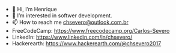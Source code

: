 - 👋 Hi, I’m Henrique
- 👀 I’m interested in softwer development.
- 📫 How to reach me chsevero@outlook.com.br
- FreeCodeCamp: https://www.freecodecamp.org/Carlos-Severo
- LinkedIn: https://www.linkedin.com/in/chsevero/
- Hackerearth: https://www.hackerearth.com/@chsevero2017
<!---
CHSevero/CHSevero is a ✨ special ✨ repository because its `README.md` (this file) appears on your GitHub profile.
You can click the Preview link to take a look at your changes.
--->
